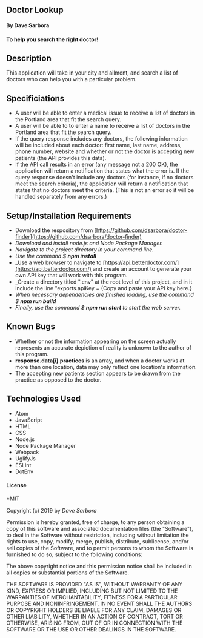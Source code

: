 ## Doctor Lookup
#### By Dave Sarbora
#### To help you search the right doctor!
## Description

This application will take in your city and ailment, and search a list of doctors who can help you with a particular problem.

## Specificiations
* A user will be able to enter a medical issue to receive a list of doctors in the Portland area that fit the search query.
* A user will be able to to enter a name to receive a list of doctors in the Portland area that fit the search query.
* If the query response includes any doctors, the following information will be included about each doctor: first name, last name, address, phone number, website and whether or not the doctor is accepting new patients (the API provides this data).
* If the API call results in an error (any message not a 200 OK), the application will return a notification that states what the error is.
If the query response doesn't include any doctors (for instance, if no doctors meet the search criteria), the application will return a notification that states that no doctors meet the criteria. (This is not an error so it will be handled separately from any errors.)

## Setup/Installation Requirements
* Download the respository from [https://github.com/dsarbora/doctor-finder](https://github.com/dsarbora/doctor-finder)
* _Download and install node.js and Node Package Manager._
* _Navigate to the project directory in your command line._
* _Use the command $ **npm install**_
* _Use a web browser to navigate to [https://api.betterdoctor.com/](https://api.betterdoctor.com/) and create an account to generate your own API key that will work with this program.
* _Create a directory titled ".env" at the root level of this project, and in it include the line "exports.apiKey = {Copy and paste your API key here.}
* _When necessary dependencies are finished loading, use the command $ **npm run build**_
* _Finally, use the command $ **npm run start** to start the web server._


## Known Bugs
* Whether or not the information appearing on the screen actually represents an accurate depiction of reality is unknown to the author of this program.
* **response.data[i].practices** is an array, and when a doctor works at more than one location, data may only reflect one location's information.
* The accepting new patients section appears to be drawn from the practice as opposed to the doctor. 

## Technologies Used
* Atom
* JavaScript
* HTML
* CSS
* Node.js
* Node Package Manager
* Webpack
* UglifyJs
* ESLint
* DotEnv

#### License

*MIT

Copyright (c) 2019 by *_Dave Sarbora_*

Permission is hereby granted, free of charge, to any person obtaining a copy of this software and associated documentation files (the "Software"), to deal in the Software without restriction, including without limitation the rights to use, copy, modify, merge, publish, distribute, sublicense, and/or sell copies of the Software, and to permit persons to whom the Software is furnished to do so, subject to the following conditions:

The above copyright notice and this permission notice shall be included in all copies or substantial portions of the Software.

THE SOFTWARE IS PROVIDED "AS IS", WITHOUT WARRANTY OF ANY KIND, EXPRESS OR IMPLIED, INCLUDING BUT NOT LIMITED TO THE WARRANTIES OF MERCHANTABILITY, FITNESS FOR A PARTICULAR PURPOSE AND NONINFRINGEMENT. IN NO EVENT SHALL THE AUTHORS OR COPYRIGHT HOLDERS BE LIABLE FOR ANY CLAIM, DAMAGES OR OTHER LIABILITY, WHETHER IN AN ACTION OF CONTRACT, TORT OR OTHERWISE, ARISING FROM, OUT OF OR IN CONNECTION WITH THE SOFTWARE OR THE USE OR OTHER DEALINGS IN THE SOFTWARE.